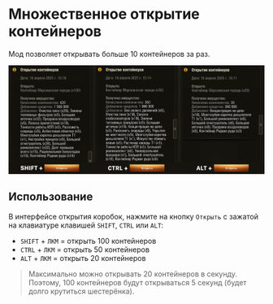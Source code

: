 # Множественное открытие контейнеров
Мод позволяет открывать больше 10 контейнеров за раз.

![screenshot](./assets/lootbox.jpg)

## Использование
В интерфейсе открытия коробок, нажмите на кнопку `Открыть` с зажатой на клавиатуре клавишей `SHIFT`, `CTRL` или `ALT`:
- `SHIFT` + `ЛКМ` = открыть 100 контейнеров   
- `CTRL` + `ЛКМ` = открыть 50 контейнеров  
- `ALT` + `ЛКМ` = открыть 20 контейнеров  

> Максимально можно открывать 20 контейнеров в секунду. Поэтому, 100 контейнеров будут открываться 5 секунд (будет долго крутиться шестерёнка).